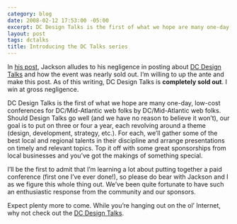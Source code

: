 ```yaml
---
category: blog
date: 2008-02-12 17:53:00 -05:00
excerpt: DC Design Talks is the first of what we hope are many one-day, low-cost conferences for DC/Mid-Atlantic web folks by DC/Mid-Atlantic web folks.
layout: post
tags: dctalks
title: Introducing the DC Talks series
---
```


In [his post](http://jounce.net/2008/02/08/dc-design-talks-nearly-sold-out/), Jackson alludes to his negligence in posting about [DC Design Talks](http://www.dctalks.org/design) and how the event was nearly sold out. I’m willing to up the ante and make this post. As of this writing, DC Design Talks is **completely sold out**. I win at gross negligence.

DC Design Talks is the first of what we hope are many one-day, low-cost conferences for DC/Mid-Atlantic web folks by DC/Mid-Atlantic web folks. Should Design Talks go well (and we have no reason to believe it won’t), our goal is to put on three or four a year, each revolving around a theme (design, development, strategy, etc.). For each, we’ll gather some of the best local and regional talents in their discipline and arrange presentations on timely and relevant topics. Top it off with some great sponsorships from local businesses and you’ve got the makings of something special.

I’ll be the first to admit that I’m learning a lot about putting together a paid conference (first one I’ve ever done!), so please do bear with Jackson and I as we figure this whole thing out. We’ve been quite fortunate to have such an enthusiastic response from the community and our sponsors.

Expect plenty more to come. While you’re hanging out on the ol’ Internet, why not check out the [DC Design Talks](http://www.dctalks.org/design).